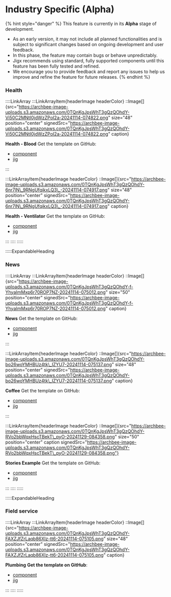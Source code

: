 # Industry Specific (Alpha)

{% hint style="danger" %}
This feature is currently in its **Alpha** stage of development.

* As an early version, it may not include all planned functionalities and is subject to significant changes based on ongoing development and user feedback.
* In this phase, the feature may contain bugs or behave unpredictably.
* Jigx recommends using standard, fully supported components until this feature has been fully tested and refined.
* We encourage you to provide feedback and report any issues to help us improve and refine the feature for future releases.
{% endhint %}

### Health

::::LinkArray :::LinkArrayItem{headerImage headerColor} ::Image\[]{src="https://archbee-image-uploads.s3.amazonaws.com/0TQnKgJpsWhT3gQzQOhdY-Vi50C2MNtI0jdWzZPoI2a-20241114-074822.png" size="48" position="center" signedSrc="https://archbee-image-uploads.s3.amazonaws.com/0TQnKgJpsWhT3gQzQOhdY-Vi50C2MNtI0jdWzZPoI2a-20241114-074822.png" caption}

**Health - Blood** Get the template on GitHub:

* [component](https://github.com/jigx-com/jigx-samples/blob/main/quickstart/jigx-samples/components/templates/health/blood.jigx)
* [jig](https://github.com/jigx-com/jigx-samples/blob/d5eb38a64423482ed10703b0b2889709beee309c/quickstart/jigx-samples/jigs/custom-components/templates/health/blood.jigx)

:::

:::LinkArrayItem{headerImage headerColor} ::Image\[]{src="https://archbee-image-uploads.s3.amazonaws.com/0TQnKgJpsWhT3gQzQOhdY-6nr7lN\_9RNgUfqikxLQ3\_-20241114-074917.png" size="48" position="center" signedSrc="https://archbee-image-uploads.s3.amazonaws.com/0TQnKgJpsWhT3gQzQOhdY-6nr7lN\_9RNgUfqikxLQ3\_-20241114-074917.png" caption}

**Health - Ventilator** Get the template on GitHub:

* [component](https://github.com/jigx-com/jigx-samples/blob/main/quickstart/jigx-samples/components/templates/health/ventilator.jigx)
* [jig](https://github.com/jigx-com/jigx-samples/blob/d5eb38a64423482ed10703b0b2889709beee309c/quickstart/jigx-samples/jigs/custom-components/templates/health/ventilator.jigx)

::: :::: :::::

:::::ExpandableHeading

### News

::::LinkArray :::LinkArrayItem{headerImage headerColor} ::Image\[]{src="https://archbee-image-uploads.s3.amazonaws.com/0TQnKgJpsWhT3gQzQOhdY-f-YhyaImMxp6r70ROP7NZ-20241114-075012.png" size="50" position="center" signedSrc="https://archbee-image-uploads.s3.amazonaws.com/0TQnKgJpsWhT3gQzQOhdY-f-YhyaImMxp6r70ROP7NZ-20241114-075012.png" caption}

**News** Get the template on GitHub:

* [component](https://github.com/jigx-com/jigx-samples/blob/main/quickstart/jigx-samples/components/molecules-organisms/news/news-categories.jigx)
* [jig](https://github.com/jigx-com/jigx-samples/blob/d5eb38a64423482ed10703b0b2889709beee309c/quickstart/jigx-samples/jigs/custom-components/templates/news/news.jigx)

:::

:::LinkArrayItem{headerImage headerColor} ::Image\[]{src="https://archbee-image-uploads.s3.amazonaws.com/0TQnKgJpsWhT3gQzQOhdY-bo26woYMHBUz4tk\_IZYU7-20241114-075137.png" size="48" position="center" signedSrc="https://archbee-image-uploads.s3.amazonaws.com/0TQnKgJpsWhT3gQzQOhdY-bo26woYMHBUz4tk\_IZYU7-20241114-075137.png" caption}

**Coffee** Get the template on GitHub:

* [component](https://github.com/jigx-com/jigx-samples/tree/main/quickstart/jigx-samples/components/templates/coffee)
* [jig](https://github.com/jigx-com/jigx-samples/blob/d5eb38a64423482ed10703b0b2889709beee309c/quickstart/jigx-samples/jigs/custom-components/templates/hospitality/coffee.jigx)

:::

:::LinkArrayItem{headerImage headerColor} ::Image\[]{src="https://archbee-image-uploads.s3.amazonaws.com/0TQnKgJpsWhT3gQzQOhdY-RVo2bbWqxHscTBekT\_pyO-20241129-084358.png" size="50" position="center" caption signedSrc="https://archbee-image-uploads.s3.amazonaws.com/0TQnKgJpsWhT3gQzQOhdY-RVo2bbWqxHscTBekT\_pyO-20241129-084358.png"}

**Stories Example** Get the template on GitHub:

* [component](https://github.com/jigx-com/jigx-samples/tree/main/quickstart/jigx-samples/components/templates/coffee)
* [jig](https://github.com/jigx-com/jigx-samples/blob/main/quickstart/jigx-samples/jigs/custom-components/templates/news/news.jigx)

::: :::: :::::

:::::ExpandableHeading

### Field service

::::LinkArray :::LinkArrayItem{headerImage headerColor} ::Image\[]{src="https://archbee-image-uploads.s3.amazonaws.com/0TQnKgJpsWhT3gQzQOhdY-FAXZJfZrLaqb86XIz-tt6-20241114-075105.png" size="48" position="center" signedSrc="https://archbee-image-uploads.s3.amazonaws.com/0TQnKgJpsWhT3gQzQOhdY-FAXZJfZrLaqb86XIz-tt6-20241114-075105.png" caption}

**Plumbing** **Get the template on GitHub**:

* [component](https://github.com/jigx-com/jigx-samples/tree/main/quickstart/jigx-samples/components/templates/plumbing)
* [jig](https://github.com/jigx-com/jigx-samples/blob/d5eb38a64423482ed10703b0b2889709beee309c/quickstart/jigx-samples/jigs/custom-components/templates/plumbing/plumbing.jigx)

::: :::: :::::

